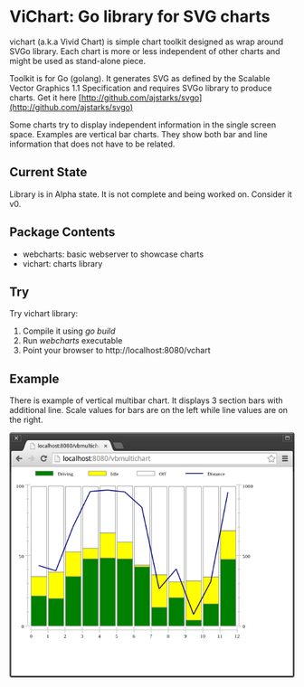 # ViChart: Go library for SVG charts

vichart (a.k.a Vivid Chart) is simple chart toolkit designed as wrap around SVGo library.
Each chart is more or less independent of other charts and might be used as stand-alone piece.

Toolkit is for Go (golang). It generates SVG as defined by the Scalable Vector Graphics 1.1 Specification
and requires SVGo library to produce charts. Get it here
[http://github.com/ajstarks/svgo](http://github.com/ajstarks/svgo)

Some charts try to display independent information in the single screen space. Examples are
vertical bar charts. They show both bar and line information that does not have to be related.

## Current State

Library is in Alpha state. It is not complete and being worked on. Consider it v0.

## Package Contents

* webcharts: basic webserver to showcase charts
* vichart: charts library

## Try

Try vichart library:

1. Compile it using *go build*
2. Run *webcharts* executable
3. Point your browser to http://localhost:8080/vchart

## Example

There is example of vertical multibar chart. It displays 3 section bars with additional line.
Scale values for bars are on the left while line values are on the right.

![Vertical Multibar Chart](/screen.png)
